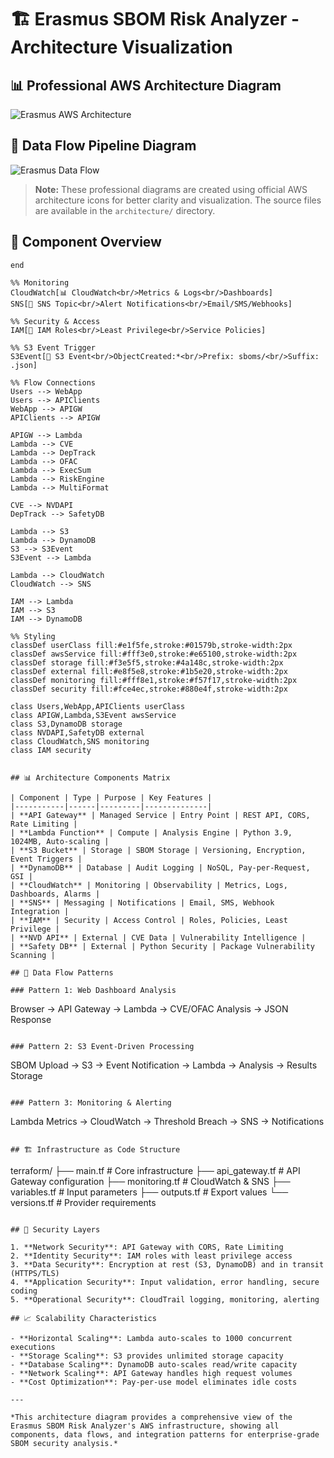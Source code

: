 # 🏗️ Erasmus SBOM Risk Analyzer - Architecture Visualization

## 📊 Professional AWS Architecture Diagram

![Erasmus AWS Architecture](architecture/exports/erasmus-aws-architecture-professional.png)

## 🔄 Data Flow Pipeline Diagram

![Erasmus Data Flow](architecture/exports/erasmus-dataflow-professional.png)

> **Note:** These professional diagrams are created using official AWS architecture icons for better clarity and visualization. The source files are available in the `architecture/` directory.

## 🧩 Component Overview
    end
    
    %% Monitoring
    CloudWatch[📊 CloudWatch<br/>Metrics & Logs<br/>Dashboards]
    SNS[🔔 SNS Topic<br/>Alert Notifications<br/>Email/SMS/Webhooks]
    
    %% Security & Access
    IAM[👤 IAM Roles<br/>Least Privilege<br/>Service Policies]
    
    %% S3 Event Trigger
    S3Event[🔔 S3 Event<br/>ObjectCreated:*<br/>Prefix: sboms/<br/>Suffix: .json]
    
    %% Flow Connections
    Users --> WebApp
    Users --> APIClients
    WebApp --> APIGW
    APIClients --> APIGW
    
    APIGW --> Lambda
    Lambda --> CVE
    Lambda --> DepTrack
    Lambda --> OFAC
    Lambda --> ExecSum
    Lambda --> RiskEngine
    Lambda --> MultiFormat
    
    CVE --> NVDAPI
    DepTrack --> SafetyDB
    
    Lambda --> S3
    Lambda --> DynamoDB
    S3 --> S3Event
    S3Event --> Lambda
    
    Lambda --> CloudWatch
    CloudWatch --> SNS
    
    IAM --> Lambda
    IAM --> S3
    IAM --> DynamoDB
    
    %% Styling
    classDef userClass fill:#e1f5fe,stroke:#01579b,stroke-width:2px
    classDef awsService fill:#fff3e0,stroke:#e65100,stroke-width:2px
    classDef storage fill:#f3e5f5,stroke:#4a148c,stroke-width:2px
    classDef external fill:#e8f5e8,stroke:#1b5e20,stroke-width:2px
    classDef monitoring fill:#fff8e1,stroke:#f57f17,stroke-width:2px
    classDef security fill:#fce4ec,stroke:#880e4f,stroke-width:2px
    
    class Users,WebApp,APIClients userClass
    class APIGW,Lambda,S3Event awsService
    class S3,DynamoDB storage
    class NVDAPI,SafetyDB external
    class CloudWatch,SNS monitoring
    class IAM security
```

## 📊 Architecture Components Matrix

| Component | Type | Purpose | Key Features |
|-----------|------|---------|--------------|
| **API Gateway** | Managed Service | Entry Point | REST API, CORS, Rate Limiting |
| **Lambda Function** | Compute | Analysis Engine | Python 3.9, 1024MB, Auto-scaling |
| **S3 Bucket** | Storage | SBOM Storage | Versioning, Encryption, Event Triggers |
| **DynamoDB** | Database | Audit Logging | NoSQL, Pay-per-Request, GSI |
| **CloudWatch** | Monitoring | Observability | Metrics, Logs, Dashboards, Alarms |
| **SNS** | Messaging | Notifications | Email, SMS, Webhook Integration |
| **IAM** | Security | Access Control | Roles, Policies, Least Privilege |
| **NVD API** | External | CVE Data | Vulnerability Intelligence |
| **Safety DB** | External | Python Security | Package Vulnerability Scanning |

## 🔄 Data Flow Patterns

### Pattern 1: Web Dashboard Analysis
```
Browser → API Gateway → Lambda → CVE/OFAC Analysis → JSON Response
```

### Pattern 2: S3 Event-Driven Processing
```
SBOM Upload → S3 → Event Notification → Lambda → Analysis → Results Storage
```

### Pattern 3: Monitoring & Alerting
```
Lambda Metrics → CloudWatch → Threshold Breach → SNS → Notifications
```

## 🏗️ Infrastructure as Code Structure

```
terraform/
├── main.tf              # Core infrastructure
├── api_gateway.tf       # API Gateway configuration
├── monitoring.tf        # CloudWatch & SNS
├── variables.tf         # Input parameters
├── outputs.tf          # Export values
└── versions.tf         # Provider requirements
```

## 🔐 Security Layers

1. **Network Security**: API Gateway with CORS, Rate Limiting
2. **Identity Security**: IAM roles with least privilege access
3. **Data Security**: Encryption at rest (S3, DynamoDB) and in transit (HTTPS/TLS)
4. **Application Security**: Input validation, error handling, secure coding
5. **Operational Security**: CloudTrail logging, monitoring, alerting

## 📈 Scalability Characteristics

- **Horizontal Scaling**: Lambda auto-scales to 1000 concurrent executions
- **Storage Scaling**: S3 provides unlimited storage capacity
- **Database Scaling**: DynamoDB auto-scales read/write capacity
- **Network Scaling**: API Gateway handles high request volumes
- **Cost Optimization**: Pay-per-use model eliminates idle costs

---

*This architecture diagram provides a comprehensive view of the Erasmus SBOM Risk Analyzer's AWS infrastructure, showing all components, data flows, and integration patterns for enterprise-grade SBOM security analysis.*
